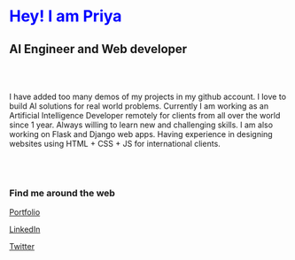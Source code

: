<!DOCTYPE html>
<html>
<head>
	
</head>
<body>
<h1 style="color: blue;">Hey!  I am Priya</h1>
<h2>AI Engineer and Web developer</h2><br<br><br><br>

<p>I have added too many demos of my projects in my github account. I love to build AI solutions for real world problems.
Currently I am working as an Artificial Intelligence Developer remotely for clients from all over the world since 1 year. 
Always willing to learn new and challenging skills. I am also working on Flask and Django web apps.
Having experience in designing websites using HTML + CSS + JS for international clients.</p><br<br><br><br>
<h3>Find me around the web</h3>
<a href=""><p>Portfolio</h3><p>
<a href=""><p>LinkedIn</h3></p>
<a href=""><p>Twitter</h3></p>


</body>
</html>
